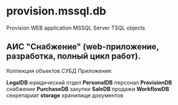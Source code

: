 # provision.mssql.db
Provision WEB application MSSQL Server TSQL objects

## **АИС "Снабжение" (web-приложение, разработка, полный цикл работ).**

Коллекция объектов СУБД Приложения:

**LegalDB**	юридический отдел
**PersonalDB**  персонал
**ProvisionDB** снабжение
**PurchaseDB**  закупки
**SaleDB**      продажи 
**WorkflowDB**  секретариат
**storage**     хранилище документов